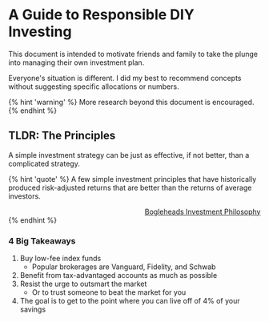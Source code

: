 # A Guide to Responsible DIY Investing

This document is intended to motivate friends and family to take the plunge into managing their own investment plan.

Everyone's situation is different. I did my best to recommend concepts without suggesting specific allocations or numbers.

{% hint 'warning' %}
More research beyond this document is encouraged.
{% endhint %}

## TLDR: The Principles

A simple investment strategy can be just as effective, if not better, than a complicated strategy.

{% hint 'quote' %}
A few simple investment principles that have historically produced risk-adjusted returns that are better than the returns of average investors.

<p align="right" style="margin-bottom: 0">
<a href="https://www.bogleheads.org/wiki/Bogleheads%C2%AE_investment_philosophy">Bogleheads Investment Philosophy</a>
</p>
{% endhint %}

### 4 Big Takeaways

1. Buy low-fee index funds
    - Popular brokerages are Vanguard, Fidelity, and Schwab
1. Benefit from tax-advantaged accounts as much as possible
1. Resist the urge to outsmart the market
    - Or to trust someone to beat the market for you
1. The goal is to get to the point where you can live off of 4% of your savings
